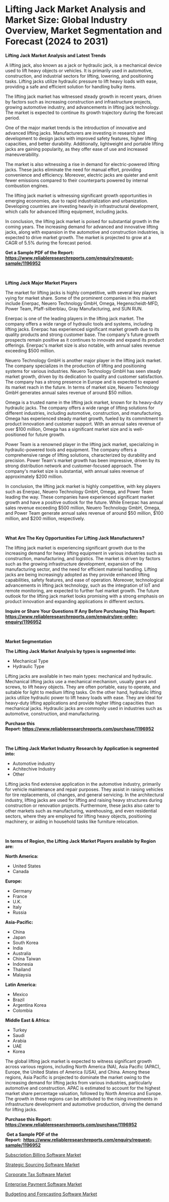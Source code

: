<p><h1>Lifting Jack Market Analysis and Market Size: Global Industry Overview, Market Segmentation and Forecast (2024 to 2031)</h1></p><p><strong>Lifting Jack Market Analysis and Latest Trends</strong></p>
<p><p>A lifting jack, also known as a jack or hydraulic jack, is a mechanical device used to lift heavy objects or vehicles. It is primarily used in automotive, construction, and industrial sectors for lifting, lowering, and positioning tasks. Lifting jacks utilize hydraulic pressure to lift heavy loads with ease, providing a safe and efficient solution for handling bulky items.</p><p>The lifting jack market has witnessed steady growth in recent years, driven by factors such as increasing construction and infrastructure projects, growing automotive industry, and advancements in lifting jack technology. The market is expected to continue its growth trajectory during the forecast period.</p><p>One of the major market trends is the introduction of innovative and advanced lifting jacks. Manufacturers are investing in research and development to design jacks with improved safety features, higher lifting capacities, and better durability. Additionally, lightweight and portable lifting jacks are gaining popularity, as they offer ease of use and increased maneuverability.</p><p>The market is also witnessing a rise in demand for electric-powered lifting jacks. These jacks eliminate the need for manual effort, providing convenience and efficiency. Moreover, electric jacks are quieter and emit fewer emissions compared to their counterparts powered by internal combustion engines.</p><p>The lifting jack market is witnessing significant growth opportunities in emerging economies, due to rapid industrialization and urbanization. Developing countries are investing heavily in infrastructural development, which calls for advanced lifting equipment, including jacks.</p><p>In conclusion, the lifting jack market is poised for substantial growth in the coming years. The increasing demand for advanced and innovative lifting jacks, along with expansion in the automotive and construction industries, is expected to drive market growth. The market is projected to grow at a CAGR of 5.5% during the forecast period.</p></p>
<p><strong>Get a Sample PDF of the Report:&nbsp; <a href="https://www.reliableresearchreports.com/enquiry/request-sample/1196952">https://www.reliableresearchreports.com/enquiry/request-sample/1196952</a></strong></p>
<p>&nbsp;</p>
<p><strong>Lifting Jack Major Market Players</strong></p>
<p><p>The market for lifting jacks is highly competitive, with several key players vying for market share. Some of the prominent companies in this market include Enerpac, Neuero Technology GmbH, Omega, Hegenscheidt-MFD, Power Team, Pfaff-silberblau, Gray Manufacturing, and SUN RUN.</p><p>Enerpac is one of the leading players in the lifting jack market. The company offers a wide range of hydraulic tools and systems, including lifting jacks. Enerpac has experienced significant market growth due to its quality products and strong customer base. The company's future growth prospects remain positive as it continues to innovate and expand its product offerings. Enerpac's market size is also notable, with annual sales revenue exceeding $500 million.</p><p>Neuero Technology GmbH is another major player in the lifting jack market. The company specializes in the production of lifting and positioning systems for various industries. Neuero Technology GmbH has seen steady market growth, driven by its dedication to quality and customer satisfaction. The company has a strong presence in Europe and is expected to expand its market reach in the future. In terms of market size, Neuero Technology GmbH generates annual sales revenue of around $50 million.</p><p>Omega is a trusted name in the lifting jack market, known for its heavy-duty hydraulic jacks. The company offers a wide range of lifting solutions for different industries, including automotive, construction, and manufacturing. Omega has experienced steady market growth, fueled by its commitment to product innovation and customer support. With an annual sales revenue of over $100 million, Omega has a significant market size and is well-positioned for future growth.</p><p>Power Team is a renowned player in the lifting jack market, specializing in hydraulic-powered tools and equipment. The company offers a comprehensive range of lifting solutions, characterized by durability and precision. Power Team's market growth has been impressive, driven by its strong distribution network and customer-focused approach. The company's market size is substantial, with annual sales revenue of approximately $200 million.</p><p>In conclusion, the lifting jack market is highly competitive, with key players such as Enerpac, Neuero Technology GmbH, Omega, and Power Team leading the way. These companies have experienced significant market growth and have a positive outlook for the future. While Enerpac has annual sales revenue exceeding $500 million, Neuero Technology GmbH, Omega, and Power Team generate annual sales revenue of around $50 million, $100 million, and $200 million, respectively.</p></p>
<p>&nbsp;</p>
<p><strong>What Are The Key Opportunities For Lifting Jack Manufacturers?</strong></p>
<p><p>The lifting jack market is experiencing significant growth due to the increasing demand for heavy lifting equipment in various industries such as construction, manufacturing, and logistics. The market is driven by factors such as the growing infrastructure development, expansion of the manufacturing sector, and the need for efficient material handling. Lifting jacks are being increasingly adopted as they provide enhanced lifting capabilities, safety features, and ease of operation. Moreover, technological advancements in lifting jack technology, such as the integration of IoT and remote monitoring, are expected to further fuel market growth. The future outlook for the lifting jack market looks promising with a strong emphasis on product innovation and expanding applications in different sectors.</p></p>
<p><strong>Inquire or Share Your Questions If Any Before Purchasing This Report: <a href="https://www.reliableresearchreports.com/enquiry/pre-order-enquiry/1196952">https://www.reliableresearchreports.com/enquiry/pre-order-enquiry/1196952</a></strong></p>
<p>&nbsp;</p>
<p><strong>Market Segmentation</strong></p>
<p><strong>The Lifting Jack Market Analysis by types is segmented into:</strong></p>
<p><ul><li>Mechanical Type</li><li>Hydraulic Type</li></ul></p>
<p><p>Lifting jacks are available in two main types: mechanical and hydraulic. Mechanical lifting jacks use a mechanical mechanism, usually gears and screws, to lift heavy objects. They are often portable, easy to operate, and suitable for light to medium lifting tasks. On the other hand, hydraulic lifting jacks utilize hydraulic power to lift heavy loads with ease. They are ideal for heavy-duty lifting applications and provide higher lifting capacities than mechanical jacks. Hydraulic jacks are commonly used in industries such as automotive, construction, and manufacturing.</p></p>
<p><strong>Purchase this Report:&nbsp;<a href="https://www.reliableresearchreports.com/purchase/1196952">https://www.reliableresearchreports.com/purchase/1196952</a></strong></p>
<p>&nbsp;</p>
<p><strong>The Lifting Jack Market Industry Research by Application is segmented into:</strong></p>
<p><ul><li>Automotive industry</li><li>Achitechive Industry</li><li>Other</li></ul></p>
<p><p>Lifting jacks find extensive application in the automotive industry, primarily for vehicle maintenance and repair purposes. They assist in raising vehicles for tire replacements, oil changes, and general servicing. In the architectural industry, lifting jacks are used for lifting and raising heavy structures during construction or renovation projects. Furthermore, these jacks also cater to other markets such as manufacturing, warehousing, and even residential sectors, where they are employed for lifting heavy objects, positioning machinery, or aiding in household tasks like furniture relocation.</p></p>
<p>&nbsp;</p>
<p><strong>In terms of Region, the Lifting Jack Market Players available by Region are:</strong></p>
<p>
    <p> <strong> North America: </strong>
        <ul>
            <li>United States</li>
            <li>Canada</li>
        </ul>
        </p> 
    <p> <strong> Europe: </strong>
        <ul>
            <li>Germany</li>
            <li>France</li>
            <li>U.K.</li>
            <li>Italy</li>
            <li>Russia</li>
        </ul>
        </p> 
    <p> <strong> Asia-Pacific: </strong>
        <ul>
            <li>China</li>
            <li>Japan</li>
            <li>South Korea</li>
            <li>India</li>
            <li>Australia</li>
            <li>China Taiwan</li>
            <li>Indonesia</li>
            <li>Thailand</li>
            <li>Malaysia</li>
        </ul>
        </p> 
    <p> <strong> Latin America: </strong>
        <ul>
            <li>Mexico</li>
            <li>Brazil</li>
            <li>Argentina Korea</li>
            <li>Colombia</li>
        </ul>
        </p> 
    <p> <strong> Middle East & Africa: </strong>
        <ul>
            <li>Turkey</li>
            <li>Saudi</li>
            <li>Arabia</li>
            <li>UAE</li>
            <li>Korea</li>
        </ul>
    </p>
    </p>
<p><p>The global lifting jack market is expected to witness significant growth across various regions, including North America (NA), Asia Pacific (APAC), Europe, the United States of America (USA), and China. Among these regions, Asia Pacific is projected to dominate the market owing to the increasing demand for lifting jacks from various industries, particularly automotive and construction. APAC is estimated to account for the highest market share percentage valuation, followed by North America and Europe. The growth in these regions can be attributed to the rising investments in infrastructure development and automotive production, driving the demand for lifting jacks.</p></p>
<p><strong>Purchase this Report: <a href="https://www.reliableresearchreports.com/purchase/1196952">https://www.reliableresearchreports.com/purchase/1196952</a></strong></p>
<p>&nbsp;<strong>Get a Sample PDF of the Report:&nbsp;&nbsp;<a href="https://www.reliableresearchreports.com/enquiry/request-sample/1196952">https://www.reliableresearchreports.com/enquiry/request-sample/1196952</a></strong></p>
<p><strong></strong></p>
<p><p><a href="https://medium.com/@michelleolson20/analyzing-subscription-billing-software-market-global-industry-perspective-and-forecast-2023-to-0270ce5e87d4">Subscription Billing Software Market</a></p><p><a href="https://medium.com/@michelleolson20/strategic-sourcing-software-market-analysis-its-cagr-market-segmentation-and-global-industry-95ee63d36299">Strategic Sourcing Software Market</a></p><p><a href="https://medium.com/@michelleolson20/corporate-tax-software-market-the-key-to-successful-business-strategy-forecast-till-2030-8853677ef769">Corporate Tax Software Market</a></p><p><a href="https://medium.com/@michelleolson20/enterprise-payment-software-market-insights-into-market-cagr-market-trends-and-growth-strategies-2f23ada94f24">Enterprise Payment Software Market</a></p><p><a href="https://medium.com/@michelleolson20/budgeting-and-forecasting-software-market-report-reveals-the-latest-trends-and-growth-opportunities-06fbcc5f0137">Budgeting and Forecasting Software Market</a></p></p>